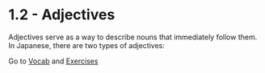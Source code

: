 # 1.2 - Adjectives

Adjectives serve as a way to describe nouns that immediately follow them. In Japanese, there are two types of adjectives: 

Go to [Vocab](../v/1-2.md) and [Exercises](../e/1-2.md)

